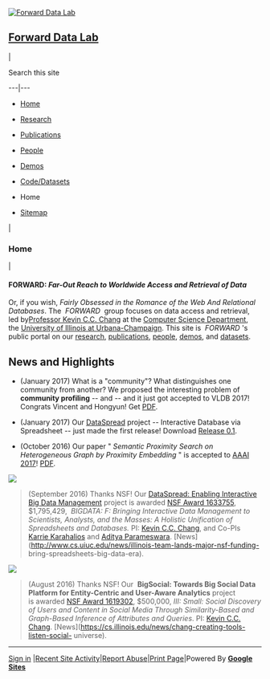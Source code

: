 [![Forward Data
Lab](/_/rsrc/1493351152071/config/customLogo.gif?revision=2)](http://www.forwarddatalab.org/)

## [Forward Data Lab](http://www.forwarddatalab.org/)

|

Search this site  
  
---|---  
  
  * [Home](/home)
  * [Research](/research)
  * [Publications](/publications)
  * [People](/people)
  * [Demos](/demos)
  * [Code/Datasets](/software-datasets)

  
  
  * Home

  * [Sitemap](/system/app/pages/sitemap/hierarchy)

|

###  Home

|

#### FORWARD: _Far-Out Reach to Worldwide Access and Retrieval of Data_

Or, if you wish, _Fairly Obsessed in the Romance of the Web And Relational
Databases_. The  _FORWARD_  group focuses on data access and retrieval, led
by[Professor Kevin C.C. Chang](http://www-faculty.cs.uiuc.edu/~kcchang) at the
[Computer Science Department](http://cs.illinois.edu/), the [University of
Illinois at Urbana-Champaign](http://illinois.edu/). This site is  _FORWARD_
's public portal on our [research](http://www.forwarddatalab.org/research),
[publications](http://www.forwarddatalab.org/publications),
[people](http://www.forwarddatalab.org/people),
[demos](http://www.forwarddatalab.org/demos), and
[datasets](http://www.forwarddatalab.org/software-datasets).

## **News and Highlights**

  * (January 2017) What is a "community"? What distinguishes one community from another? We proposed the interesting problem of **community profiling** \-- and -- and it just got accepted to VLDB 2017! Congrats Vincent and Hongyun! Get [PDF](http://forward.cs.illinois.edu/pubs/2017/communityprofiling-vldb2017-czzch-201702.pdf).

  * (January 2017) Our [DataSpread](http://dataspread.github.io/) project -- Interactive Database via Spreadsheet -- just made the first release! Download [Release 0.1](https://github.com/dataspread/releases/releases). 

  * (October 2016) Our paper " _Semantic Proximity Search on Heterogeneous Graph by Proximity Embedding_ " is accepted to [AAAI 2017](http://www.aaai.org/Conferences/AAAI/aaai17.php)! [PDF](http://forward.cs.illinois.edu/pubs/2016/proxembed-aaai2017-lzzzcwy-201611.pdf).

![](http://www.forwarddatalab.org/_/rsrc/1493351152074/home/Logo-NSF.png)

> (September 2016) Thanks NSF! Our [DataSpread: Enabling Interactive Big Data
Management](http://dataspread.github.io/) project is awarded [NSF Award
1633755](https://www.nsf.gov/awardsearch/showAward?AWD_ID=1633755),
$1,795,429,  _BIGDATA: F: Bringing Interactive Data Management to Scientists,
Analysts, and the Masses: A Holistic Unification of Spreadsheets and
Databases._ PI: [Kevin C.C. Chang](http://www.forwarddatalab.org/kevinchang),
and Co-PIs [Karrie
Karahalios](http://social.cs.uiuc.edu/people/karriekarahalios.html) and
[Aditya Parameswara](http://data-people.cs.illinois.edu/).
[News](http://www.cs.uiuc.edu/news/illinois-team-lands-major-nsf-funding-
bring-spreadsheets-big-data-era).

>

>  
>

![](http://www.forwarddatalab.org/_/rsrc/1493351152074/home/Logo-NSF.png)

> (August 2016) Thanks NSF! Our  **BigSocial: Towards Big Social Data Platform
for Entity-Centric and User-Aware Analytics** project is awarded [NSF Award
1619302](https://www.nsf.gov/awardsearch/showAward?AWD_ID=1619302), $500,000,
_III: Small: Social Discovery of Users and Content in Social Media Through
Similarity-Based and Graph-Based Inference of Attributes and Queries_. PI:
[Kevin C.C. Chang](http://www.forwarddatalab.org/kevinchang).
[News](https://cs.illinois.edu/news/chang-creating-tools-listen-social-
universe).

>  
>  
  
---  
  
[Sign
in](https://www.google.com/a/UniversalLogin?continue=http://sites.google.com/site/forwarddatalab/home&service=jotspot)
|[Recent Site Activity](/system/app/pages/recentChanges)|[Report
Abuse](http://sites.google.com/site/forwarddatalab/system/app/pages/reportAbuse)|[Print
Page](javascript:;)|Powered By **[Google Sites](http://sites.google.com)**

